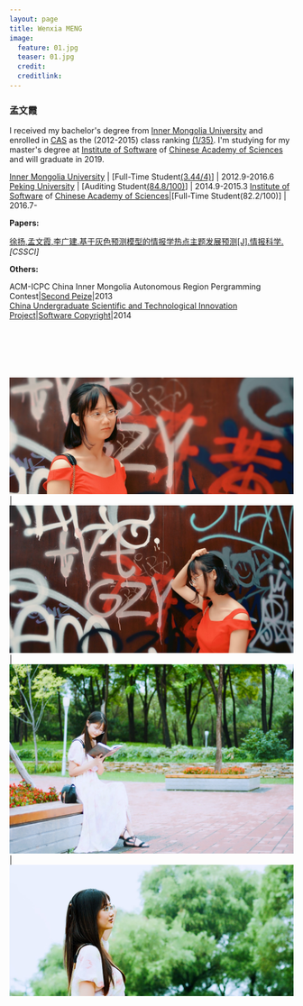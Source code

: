 ```yaml
---
layout: page
title: Wenxia MENG
image:
  feature: 01.jpg
  teaser: 01.jpg
  credit:
  creditlink:
---
```




### 孟文霞

I received my bachelor's degree from [Inner Mongolia University](http://www.imu.edu.cn/) and enrolled in [CAS](http://english.cas.cn/) as the (2012-2015) class ranking [(1/35)](/assets/img/rank.jpg). I'm studying for my master's degree at [Institute of Software](http://english.is.cas.cn/) of [Chinese Academy of Sciences](http://english.cas.cn/) and will graduate in 2019. 

[Inner Mongolia University](http://www.imu.edu.cn/)   | [Full-Time Student[(3.44/4)](/assets/img/04.jpg)]    | 2012.9-2016.6
[Peking University](http://www.pku.edu.cn/)           | [Auditing Student[(84.8/100)](/assets/img/03.jpg)]    |  2014.9-2015.3
[Institute of Software](http://www.iscas.ac.cn/) of [Chinese Academy of Sciences](http://www.cas.cn/)|[Full-Time Student(82.2/100)]       |   2016.7-


    
**Papers:**    

[徐扬,孟文霞,李广建.基于灰色预测模型的情报学热点主题发展预测[J].情报科学.](http://kns.cnki.net/KCMS/detail/detail.aspx?dbcode=CJFQ&dbname=CJFDLAST2016&filename=QBKX201607001&uid=WEEvREcwSlJHSldRa1FhcTdWZDluYU9WNDIyRUs0N1NzNVZBd3FXQTdIZz0=$9A4hF_YAuvQ5obgVAqNKPCYcEjKensW4ggI8Fm4gTkoUKaID8j8gFw!!&v=MDk3OTdZUjhlWDFMdXhZUzdEaDFUM3FUcldNMUZyQ1VSTDJmYnVWdkZDdmxVNzdOTkMvQWRyRzRIOWZNcUk5Rlo=)*[CSSCI]*

    
**Others:**    

ACM-ICPC China Inner Mongolia Autonomous Region Pergramming Contest|[Second Peize](/assets/img/ACM-ICPC.jpg)|2013    
[China Undergraduate Scientific and Technological Innovation Project](/assets/img/G1.jpg)|[Software Copyright](/assets/img/G3.jpg)|2014
 
　　　
　　    
　　　　    

　　　　    　　　　

![1](/assets/img/01.jpg) | ![1](/assets/img/2.jpg)|![1](/assets/img/3.jpg) | ![1](/assets/img/4.jpg)